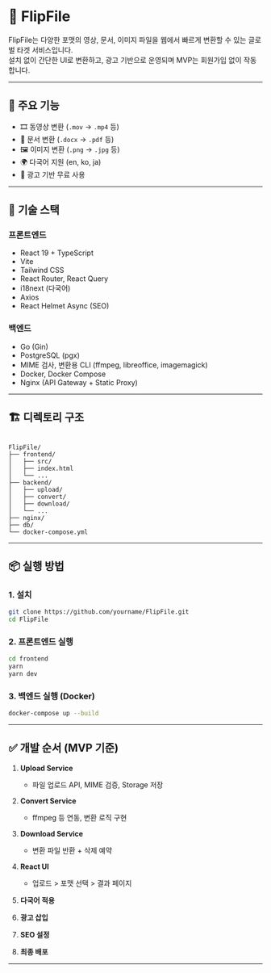 # 📁 FlipFile

FlipFile는 다양한 포맷의 영상, 문서, 이미지 파일을 웹에서 빠르게 변환할 수 있는 글로벌 타겟 서비스입니다.  
설치 없이 간단한 UI로 변환하고, 광고 기반으로 운영되며 MVP는 회원가입 없이 작동합니다.

---

## 🚀 주요 기능

- 🎞️ 동영상 변환 (`.mov` → `.mp4` 등)
- 📄 문서 변환 (`.docx` → `.pdf` 등)
- 🖼 이미지 변환 (`.png` → `.jpg` 등)
- 🌍 다국어 지원 (en, ko, ja)
- 💸 광고 기반 무료 사용

---

## 🧱 기술 스택

### 프론트엔드

- React 19 + TypeScript
- Vite
- Tailwind CSS
- React Router, React Query
- i18next (다국어)
- Axios
- React Helmet Async (SEO)

### 백엔드

- Go (Gin)
- PostgreSQL (pgx)
- MIME 검사, 변환용 CLI (ffmpeg, libreoffice, imagemagick)
- Docker, Docker Compose
- Nginx (API Gateway + Static Proxy)

---

## 🏗 디렉토리 구조

```

FlipFile/
├── frontend/
│   ├── src/
│   ├── index.html
│   └── ...
├── backend/
│   ├── upload/
│   ├── convert/
│   ├── download/
│   └── ...
├── nginx/
├── db/
└── docker-compose.yml

````

---

## 📦 실행 방법

### 1. 설치

```bash
git clone https://github.com/yourname/FlipFile.git
cd FlipFile
````

### 2. 프론트엔드 실행

```bash
cd frontend
yarn
yarn dev
```

### 3. 백엔드 실행 (Docker)

```bash
docker-compose up --build
```

---

## ✅ 개발 순서 (MVP 기준)

1. **Upload Service**

   * 파일 업로드 API, MIME 검증, Storage 저장
2. **Convert Service**

   * ffmpeg 등 연동, 변환 로직 구현
3. **Download Service**

   * 변환 파일 반환 + 삭제 예약
4. **React UI**

   * 업로드 > 포맷 선택 > 결과 페이지
5. **다국어 적용**
6. **광고 삽입**
7. **SEO 설정**
8. **최종 배포**

---
